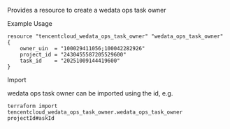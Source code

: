 Provides a resource to create a wedata ops task owner

Example Usage

```hcl
resource "tencentcloud_wedata_ops_task_owner" "wedata_ops_task_owner" {
    owner_uin  = "100029411056;100042282926"
    project_id = "2430455587205529600"
    task_id    = "20251009144419600"
}
```

Import

wedata ops task owner can be imported using the id, e.g.

```
terraform import tencentcloud_wedata_ops_task_owner.wedata_ops_task_owner projectId#askId
```